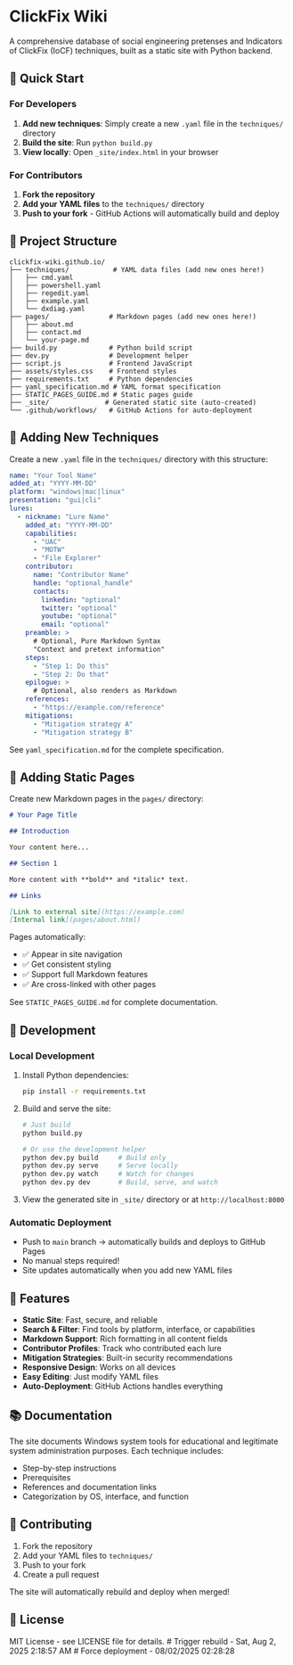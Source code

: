 # ClickFix Wiki

A comprehensive database of social engineering pretenses and Indicators of ClickFix (IoCF) techniques, built as a static site with Python backend.

## 🚀 Quick Start

### For Developers

1. **Add new techniques**: Simply create a new `.yaml` file in the `techniques/` directory
2. **Build the site**: Run `python build.py`
3. **View locally**: Open `_site/index.html` in your browser

### For Contributors

1. **Fork the repository**
2. **Add your YAML files** to the `techniques/` directory
3. **Push to your fork** - GitHub Actions will automatically build and deploy

## 📁 Project Structure

```
clickfix-wiki.github.io/
├── techniques/           # YAML data files (add new ones here!)
│   ├── cmd.yaml
│   ├── powershell.yaml
│   ├── regedit.yaml
│   ├── example.yaml
│   └── dxdiag.yaml
├── pages/               # Markdown pages (add new ones here!)
│   ├── about.md
│   ├── contact.md
│   └── your-page.md
├── build.py             # Python build script
├── dev.py               # Development helper
├── script.js            # Frontend JavaScript
├── assets/styles.css    # Frontend styles
├── requirements.txt     # Python dependencies
├── yaml_specification.md # YAML format specification
├── STATIC_PAGES_GUIDE.md # Static pages guide
├── _site/              # Generated static site (auto-created)
└── .github/workflows/   # GitHub Actions for auto-deployment
```

## 📝 Adding New Techniques

Create a new `.yaml` file in the `techniques/` directory with this structure:

```yaml
name: "Your Tool Name"
added_at: "YYYY-MM-DD"
platform: "windows|mac|linux"
presentation: "gui|cli"
lures:
  - nickname: "Lure Name"
    added_at: "YYYY-MM-DD"
    capabilities:
      - "UAC"
      - "MOTW"
      - "File Explorer"
    contributor:
      name: "Contributor Name"
      handle: "optional_handle"
      contacts:
        linkedin: "optional"
        twitter: "optional"
        youtube: "optional"
        email: "optional"
    preamble: >
      # Optional, Pure Markdown Syntax
      "Context and pretext information"
    steps:
      - "Step 1: Do this"
      - "Step 2: Do that"
    epilogue: >
      # Optional, also renders as Markdown
    references:
      - "https://example.com/reference"
    mitigations:
      - "Mitigation strategy A"
      - "Mitigation strategy B"
```

See `yaml_specification.md` for the complete specification.

## 📄 Adding Static Pages

Create new Markdown pages in the `pages/` directory:

```markdown
# Your Page Title

## Introduction

Your content here...

## Section 1

More content with **bold** and *italic* text.

## Links

[Link to external site](https://example.com)
[Internal link](pages/about.html)
```

Pages automatically:
- ✅ Appear in site navigation
- ✅ Get consistent styling
- ✅ Support full Markdown features
- ✅ Are cross-linked with other pages

See `STATIC_PAGES_GUIDE.md` for complete documentation.

## 🔧 Development

### Local Development

1. Install Python dependencies:
   ```bash
   pip install -r requirements.txt
   ```

2. Build and serve the site:
   ```bash
   # Just build
   python build.py
   
   # Or use the development helper
   python dev.py build     # Build only
   python dev.py serve     # Serve locally
   python dev.py watch     # Watch for changes
   python dev.py dev       # Build, serve, and watch
   ```

3. View the generated site in `_site/` directory or at `http://localhost:8000`

### Automatic Deployment

- Push to `main` branch → automatically builds and deploys to GitHub Pages
- No manual steps required!
- Site updates automatically when you add new YAML files

## 🎨 Features

- **Static Site**: Fast, secure, and reliable
- **Search & Filter**: Find tools by platform, interface, or capabilities
- **Markdown Support**: Rich formatting in all content fields
- **Contributor Profiles**: Track who contributed each lure
- **Mitigation Strategies**: Built-in security recommendations
- **Responsive Design**: Works on all devices
- **Easy Editing**: Just modify YAML files
- **Auto-Deployment**: GitHub Actions handles everything

## 📚 Documentation

The site documents Windows system tools for educational and legitimate system administration purposes. Each technique includes:

- Step-by-step instructions
- Prerequisites
- References and documentation links
- Categorization by OS, interface, and function

## 🤝 Contributing

1. Fork the repository
2. Add your YAML files to `techniques/`
3. Push to your fork
4. Create a pull request

The site will automatically rebuild and deploy when merged!

## 📄 License

MIT License - see LICENSE file for details. 
#   T r i g g e r   r e b u i l d   -   S a t ,   A u g     2 ,   2 0 2 5     2 : 1 8 : 5 7   A M  
 #   F o r c e   d e p l o y m e n t   -   0 8 / 0 2 / 2 0 2 5   0 2 : 2 8 : 2 8  
 